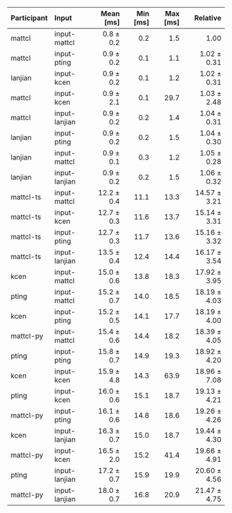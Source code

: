| Participant | Input | Mean [ms] | Min [ms] | Max [ms] | Relative |
|:---|:---|---:|---:|---:|---:|
| mattcl | input-mattcl | 0.8 ± 0.2 | 0.2 | 1.5 | 1.00 |
| mattcl | input-pting | 0.9 ± 0.2 | 0.1 | 1.1 | 1.02 ± 0.31 |
| lanjian | input-kcen | 0.9 ± 0.2 | 0.1 | 1.2 | 1.02 ± 0.31 |
| mattcl | input-kcen | 0.9 ± 2.1 | 0.1 | 29.7 | 1.03 ± 2.48 |
| mattcl | input-lanjian | 0.9 ± 0.2 | 0.2 | 1.4 | 1.04 ± 0.31 |
| lanjian | input-pting | 0.9 ± 0.2 | 0.2 | 1.5 | 1.04 ± 0.30 |
| lanjian | input-mattcl | 0.9 ± 0.1 | 0.3 | 1.2 | 1.05 ± 0.28 |
| lanjian | input-lanjian | 0.9 ± 0.2 | 0.2 | 1.5 | 1.06 ± 0.32 |
| mattcl-ts | input-mattcl | 12.2 ± 0.4 | 11.1 | 13.3 | 14.57 ± 3.21 |
| mattcl-ts | input-kcen | 12.7 ± 0.3 | 11.6 | 13.7 | 15.14 ± 3.31 |
| mattcl-ts | input-pting | 12.7 ± 0.3 | 11.7 | 13.6 | 15.16 ± 3.32 |
| mattcl-ts | input-lanjian | 13.5 ± 0.4 | 12.4 | 14.4 | 16.17 ± 3.54 |
| kcen | input-mattcl | 15.0 ± 0.6 | 13.8 | 18.3 | 17.92 ± 3.95 |
| pting | input-mattcl | 15.2 ± 0.7 | 14.0 | 18.5 | 18.19 ± 4.03 |
| kcen | input-pting | 15.2 ± 0.5 | 14.1 | 17.7 | 18.19 ± 4.00 |
| mattcl-py | input-mattcl | 15.4 ± 0.6 | 14.4 | 18.2 | 18.39 ± 4.05 |
| pting | input-pting | 15.8 ± 0.7 | 14.9 | 19.3 | 18.92 ± 4.20 |
| kcen | input-kcen | 15.9 ± 4.8 | 14.3 | 63.9 | 18.96 ± 7.08 |
| pting | input-kcen | 16.0 ± 0.6 | 15.1 | 18.7 | 19.13 ± 4.21 |
| mattcl-py | input-pting | 16.1 ± 0.6 | 14.8 | 18.6 | 19.26 ± 4.26 |
| kcen | input-lanjian | 16.3 ± 0.7 | 15.0 | 18.7 | 19.44 ± 4.30 |
| mattcl-py | input-kcen | 16.5 ± 2.0 | 15.2 | 41.4 | 19.66 ± 4.91 |
| pting | input-lanjian | 17.2 ± 0.7 | 15.9 | 19.9 | 20.60 ± 4.56 |
| mattcl-py | input-lanjian | 18.0 ± 0.7 | 16.8 | 20.9 | 21.47 ± 4.75 |
